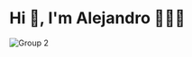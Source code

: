 # Hi 👋, I'm Alejandro 🙋🏽‍♂️

![Group 2](https://github.com/a-mayans/a-mayans/assets/133795285/7db0a640-c916-4c6c-adbb-1a26c22761f9)

